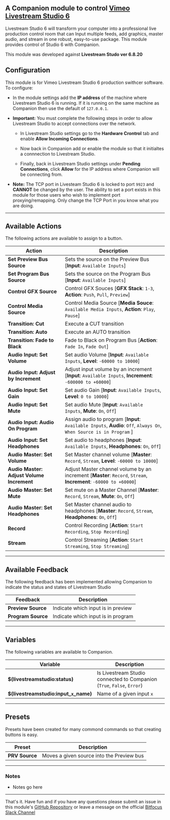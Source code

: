 ## A Companion module to control [Vimeo Livestream Studio 6](https://livestream.com/studio/)

Livestream Studio 6 will transform your computer into a professional live production control room that can Input multiple feeds, add graphics, master audio, and stream in one robust, easy-to-use package. This module provides control of Studio 6 with Companion. 

This module was developed against **Livestream Studo ver 6.8.20**

## Configuration

This module is for Vimeo Livestream Studio 6 production swithcer software. To configure: 
- In the module settings add the **IP address** of the machine where Livestream Studio 6 is running. If it is running on the same machine as Companion then use the default of `127.0.0.1`.
- **Important:** You must complete the following steps in order to allow Livestream Studio to accept connections over the network.
  - In Livestream Studio settings go to the **Hardware Crontrol** tab and enable **Allow Incoming Connections**.

  - Now back in Companion add or enable the module so that it initialtes a connnection to Livestream Studio. 

  - Finally, back in Livestream Studio settings under **Pending Connections**, click **Allow** for the IP address where Companion will be connecting from.
   
- **Note:** The TCP port in Livesteam Studio 6 is locked to port `9923` and **CANNOT** be changed by the user. The ability to set a port exists in this module for those users who wish to implement port proxying/remapping. Only change the TCP Port in you know what you are doing.

---
## Available Actions

The following actions are available to assign to a button.

Action                           | Description                  
-------------------------------- | ---------------------------- 
**Set Preview Bus Source**       | Sets the source on the Preview Bus [**Input**: `Available Inputs`]
**Set Program Bus Source**       | Sets the source on the Program Bus [**Input**: `Available Inputs`]
**Control GFX Source**           | Control GFX Souces [**GFX Stack**: `1-3`, **Action**: `Push`, `Pull`, `Preview`]
**Control Media Source**         | Control Media Source [**Media Souce**: `Available Media Inputs`, **Action**: `Play`, `Pause`]
**Transition: Cut**              | Execute a CUT transition 
**Transition: Auto**             | Execute an AUTO transition 
**Transition: Fade to Black**    | Fade to Black on Program Bus [**Action**: `Fade In`, `Fade Out`]
**Audio Input: Set Volume**      | Set audio Volume [**Input**: `Available Inputs`, **Level**: `-60000 to 10000`]
**Audio Input: Adjust by Increment** | Adjust input volume by an increment [**Input**: `Available Inputs`, **Increment**: `-600000 to +60000`]
**Audio Input: Set Gain**        | Set audio Gain [**Input**: `Available Inputs`, **Level**: `0 to 10000`]
**Audio Input: Set Mute**        | Set audio Mute [**Input**: `Available Inputs`, **Mute**: `On`, `Off`]
**Audio Input: Audio On Program**| Assign audio to program [**Input**: `Available Inputs`, **Audio**: `Off`, `Always On`, `When Source is in Program` ]
**Audio Input: Set Headphones**  | Set audio to headphones [**Input**: `Available Inputs`, **Headphones**: `On`, `Off`]
**Audio Master: Set Volume**     | Set Master channel volume [**Master**: `Record`, `Stream`, **Level**: `-60000 to 10000`]
**Audio Master: Adjust Volume Increment**| Adjust Master channel volume by an increment [**Master**: `Record`, `Stream`, **Increment**: `-60000 to +60000`]
**Audio Master: Set Mute**       | Set mute on a Master Channel [**Master**: `Record`, `Stream`, **Mute**: `On`, `Off`]
**Audio Master: Set Headphones** | Set Master channel audio to headphones [**Master**: `Record`, `Stream`, **Headphones**: `On`, `Off`]
**Record**                       | Control Recording [**Action**: `Start Recording`, `Stop Recording`]
**Stream**                       | Control Streaming [**Action**: `Start Streaming`, `Stop Streaming`]

---
## Available Feedback

The following feedback has been implemented allowing Companion to indicate the status and states of Livestream Studio

Feedback           | Description                        
------------------ | ---------------------------------- 
 **Preview Source**| Indicate which input is in preview 
 **Program Source**| Indicate which input is in program


 ---
## Variables

The following variables are available to Companion. 

Variable                               | Description 
-------------------------------------- | ----------------------------------- 
**$(livestreamstudio:status)**         | Is Livestream Studio connected to Companion (`True`, `False`, `Error`)
**$(livestreamstudio:input_`x`_name)** | Name of a given input `x`


---
## Presets

Presets have been created for many commond commands so that creating buttons is easy. 

Preset          | Description                                
--------------- | -------------------------------------------
**PRV Source**  | Moves a given source into the Preview bus 

---
### Notes
- Notes go here

---

That's it. Have fun and if you have any questions please submit an issue in this module's [GitHub Repository](https://github.com/bitfocus/companion-module-vimeo-livestreamstudio6) or leave a message on the official [Bitfocus Slack Channel](https://bitfocusio.slack.com/archives/CFG7HAN5N)
